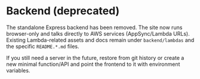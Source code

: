 # Backend (deprecated)

The standalone Express backend has been removed. The site now runs browser-only and talks directly to AWS services (AppSync/Lambda URLs). Existing Lambda-related assets and docs remain under `backend/lambdas` and the specific `README.*.md` files.

If you still need a server in the future, restore from git history or create a new minimal function/API and point the frontend to it with environment variables.